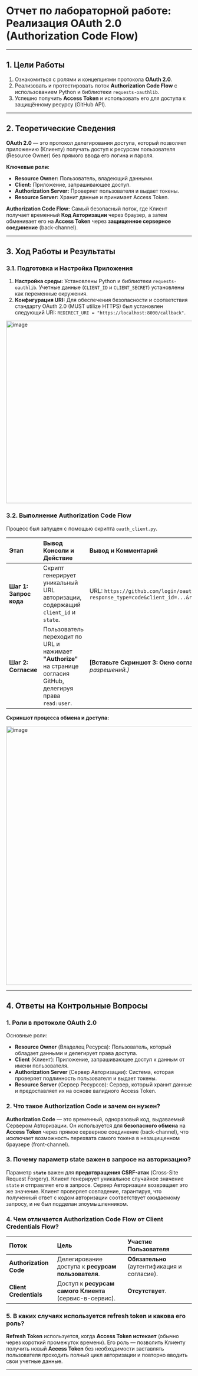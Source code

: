 # Отчет по лабораторной работе: Реализация OAuth 2.0 (Authorization Code Flow)

---

## 1. Цели Работы

1. Ознакомиться с ролями и концепциями протокола **OAuth 2.0**.
2. Реализовать и протестировать поток **Authorization Code Flow** с использованием Python и библиотеки `requests-oauthlib`.
3. Успешно получить **Access Token** и использовать его для доступа к защищённому ресурсу (GitHub API).

---

## 2. Теоретические Сведения

**OAuth 2.0** — это протокол делегирования доступа, который позволяет приложению (Клиенту) получать доступ к ресурсам пользователя (Resource Owner) без прямого ввода его логина и пароля.

**Ключевые роли:**
* **Resource Owner:** Пользователь, владеющий данными.
* **Client:** Приложение, запрашивающее доступ.
* **Authorization Server:** Проверяет пользователя и выдает токены.
* **Resource Server:** Хранит данные и принимает Access Token.

**Authorization Code Flow:** Самый безопасный поток, где Клиент получает временный **Код Авторизации** через браузер, а затем обменивает его на **Access Token** через **защищенное серверное соединение** (back-channel).

---

## 3. Ход Работы и Результаты

### 3.1. Подготовка и Настройка Приложения

1.  **Настройка среды:** Установлены Python и библиотеки `requests-oauthlib`. Учетные данные (`CLIENT_ID` и `CLIENT_SECRET`) установлены как переменные окружения.
2.  **Конфигурация URI:** Для обеспечения безопасности и соответствия стандарту OAuth 2.0 (MUST utilize HTTPS) был установлен следующий URI: `REDIRECT_URI = "https://localhost:8000/callback"`.

<img width="669" height="494" alt="image" src="https://github.com/user-attachments/assets/f23df679-51c3-4d82-bd66-8387dde1c8d6" />


### 3.2. Выполнение Authorization Code Flow

Процесс был запущен с помощью скрипта `oauth_client.py`.

| Этап | Вывод Консоли и Действие | Вывод и Комментарий |
| :--- | :--- | :--- |
| **Шаг 1: Запрос кода** | Скрипт генерирует уникальный URL авторизации, содержащий `client_id` и `state`. | URL: `https://github.com/login/oauth/authorize?response_type=code&client_id=...&redirect_uri=https%3A%2F%2Flocalhost%3A8000%2Fcallback...`|
| **Шаг 2: Согласие** | Пользователь переходит по URL и нажимает **"Authorize"** на странице согласия GitHub, делегируя права `read:user`. | **[Вставьте Скриншот 3: Окно согласия]** *(Скриншот страницы GitHub с запросом разрешений.)* |

**Скриншот процесса обмена и доступа:**

<img width="1378" height="701" alt="image" src="https://github.com/user-attachments/assets/e40f744e-42ee-4981-94aa-3e44c462ae8e" />


---
## 4. Ответы на Контрольные Вопросы

### 1. Роли в протоколе OAuth 2.0
Основные роли:
* **Resource Owner** (Владелец Ресурса): Пользователь, который обладает данными и делегирует права доступа.
* **Client** (Клиент): Приложение, запрашивающее доступ к данным от имени пользователя.
* **Authorization Server** (Сервер Авторизации): Система, которая проверяет подлинность пользователя и выдает токены.
* **Resource Server** (Сервер Ресурсов): Сервер, который хранит данные и предоставляет их на основе валидного Access Token.

### 2. Что такое Authorization Code и зачем он нужен?
**Authorization Code** — это временный, одноразовый код, выдаваемый Сервером Авторизации. Он используется для **безопасного обмена** на **Access Token** через прямое серверное соединение (back-channel), что исключает возможность перехвата самого токена в незащищенном браузере (front-channel).

### 3. Почему параметр state важен в запросе на авторизацию?
Параметр **`state`** важен для **предотвращения CSRF-атак** (Cross-Site Request Forgery). Клиент генерирует уникальное случайное значение `state` и отправляет его в запросе. Сервер Авторизации возвращает это же значение. Клиент проверяет совпадение, гарантируя, что полученный ответ с кодом авторизации соответствует ожидаемому запросу, и не был подделан злоумышленником.

### 4. Чем отличается Authorization Code Flow от Client Credentials Flow?
| Поток | Цель | Участие Пользователя |
| :--- | :--- | :--- |
| **Authorization Code** | Делегирование доступа к **ресурсам пользователя**. | **Обязательно** (аутентификация и согласие). |
| **Client Credentials** | Доступ к **ресурсам самого Клиента** (сервис-в-сервис). | **Отсутствует**. |

### 5. В каких случаях используется refresh token и какова его роль?
**Refresh Token** используется, когда **Access Token истекает** (обычно через короткий промежуток времени). Его роль — позволить Клиенту получить новый **Access Token** без необходимости заставлять пользователя проходить полный цикл авторизации и повторно вводить свои учетные данные.

---
